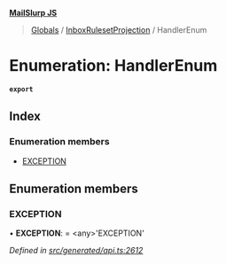 **[MailSlurp JS](../README.md)**

> [Globals](../README.md) / [InboxRulesetProjection](../modules/inboxrulesetprojection.md) / HandlerEnum

# Enumeration: HandlerEnum

**`export`** 

## Index

### Enumeration members

* [EXCEPTION](inboxrulesetprojection.handlerenum.md#exception)

## Enumeration members

### EXCEPTION

•  **EXCEPTION**:  = \<any>'EXCEPTION'

*Defined in [src/generated/api.ts:2612](https://github.com/mailslurp/mailslurp-client/blob/67ec74c/src/generated/api.ts#L2612)*
